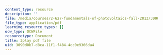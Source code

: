 ```yaml
---
content_type: resource
description: ''
file: /media/courses/2-627-fundamentals-of-photovoltaics-fall-2013/3090d0b7d8ca11f1f4844cc0e9366da4_20GlFVyxqHY.pdf
file_type: application/pdf
learning_resource_types: []
ocw_type: OCWFile
resourcetype: Document
title: 3play pdf file
uid: 3090d0b7-d8ca-11f1-f484-4cc0e9366da4
---
```

